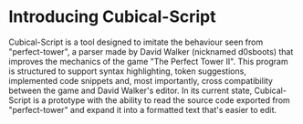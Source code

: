 # Introducing Cubical-Script

Cubical-Script is a tool designed to imitate the behaviour seen from "perfect-tower", a parser made by David Walker (nicknamed d0sboots) that improves the mechanics of the game "The Perfect Tower II". This program is structured to support syntax highlighting, token suggestions, implemented code snippets and, most importantly, cross compatibility between the game and David Walker's editor.
In its current state, Cubical-Script is a prototype with the ability to read the source code exported from "perfect-tower" and expand it into a formatted text that's easier to edit.
